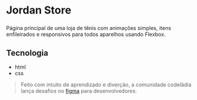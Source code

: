 # Jordan Store
### 

 Página príncipal de uma loja de tênis com animações simples, itens enfileirados e responsivos para todos aparelhos usando Flexbox.  

## Tecnologia

- html
- css

> Feito com intuito de aprendizado e diverção,
> a comunidade codelâdia lança desafios no [figma](https://www.figma.com/file/Yb9IBH56g7T1hdIyZ3BMNO/Desafios---Codel%C3%A2ndia?node-id=1883%3A2) para desenvolvedores.
